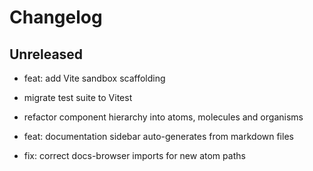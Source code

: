 # Changelog

## Unreleased
- feat: add Vite sandbox scaffolding

- migrate test suite to Vitest

- refactor component hierarchy into atoms, molecules and organisms

- feat: documentation sidebar auto-generates from markdown files

- fix: correct docs-browser imports for new atom paths


